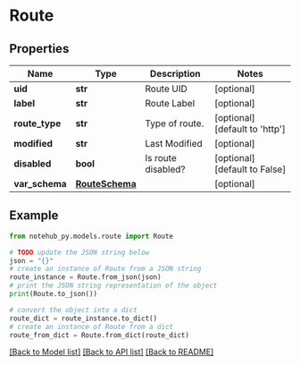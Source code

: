 # Route


## Properties

Name | Type | Description | Notes
------------ | ------------- | ------------- | -------------
**uid** | **str** | Route UID | [optional] 
**label** | **str** | Route Label | [optional] 
**route_type** | **str** | Type of route. | [optional] [default to 'http']
**modified** | **str** | Last Modified | [optional] 
**disabled** | **bool** | Is route disabled? | [optional] [default to False]
**var_schema** | [**RouteSchema**](RouteSchema.md) |  | [optional] 

## Example

```python
from notehub_py.models.route import Route

# TODO update the JSON string below
json = "{}"
# create an instance of Route from a JSON string
route_instance = Route.from_json(json)
# print the JSON string representation of the object
print(Route.to_json())

# convert the object into a dict
route_dict = route_instance.to_dict()
# create an instance of Route from a dict
route_from_dict = Route.from_dict(route_dict)
```
[[Back to Model list]](../README.md#documentation-for-models) [[Back to API list]](../README.md#documentation-for-api-endpoints) [[Back to README]](../README.md)


